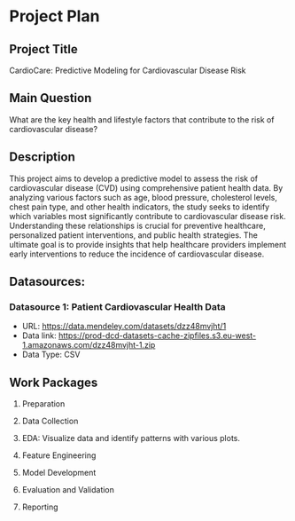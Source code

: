 # Project Plan

## Project Title
CardioCare: Predictive Modeling for Cardiovascular Disease Risk

## Main Question
What are the key health and lifestyle factors that contribute to the risk of cardiovascular disease?

## Description
This project aims to develop a predictive model to assess the risk of cardiovascular disease (CVD) using comprehensive patient health data. By analyzing various factors such as age, blood pressure, cholesterol levels, chest pain type, and other health indicators, the study seeks to identify which variables most significantly contribute to cardiovascular disease risk. Understanding these relationships is crucial for preventive healthcare, personalized patient interventions, and public health strategies. The ultimate goal is to provide insights that help healthcare providers implement early interventions to reduce the incidence of cardiovascular disease.

## Datasources:
### Datasource 1: Patient Cardiovascular Health Data
* URL: https://data.mendeley.com/datasets/dzz48mvjht/1
* Data link: https://prod-dcd-datasets-cache-zipfiles.s3.eu-west-1.amazonaws.com/dzz48mvjht-1.zip
* Data Type: CSV

  
 

## Work Packages
1. Preparation

2. Data Collection

3. EDA: Visualize data and identify patterns with various plots.

4. Feature Engineering

5. Model Development

6. Evaluation and Validation

7. Reporting

